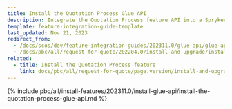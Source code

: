 ```yaml
---
title: Install the Quotation Process Glue API
description: Integrate the Quotation Process feature API into a Spryker project
template: feature-integration-guide-template
last_updated: Nov 21, 2023
redirect_from:
  - /docs/scos/dev/feature-integration-guides/202311.0/glue-api/glue-api-quotation-process-feature-integration.html
  - /docs/pbc/all/request-for-quote/202204.0/install-and-upgrade/install-features/install-the-quotation-process-glue-api.html
related:
  - title: Install the Quotation Process feature
    link: docs/pbc/all/request-for-quote/page.version/install-and-upgrade/install-features/install-the-quotation-process-feature.html
---
```


{% include pbc/all/install-features/202311.0/install-glue-api/install-the-quotation-process-glue-api.md %} <!-- To edit, see /_includes/pbc/all/install-features/202311.0/install-glue-api/install-the-quotation-process-glue-api.md -->
